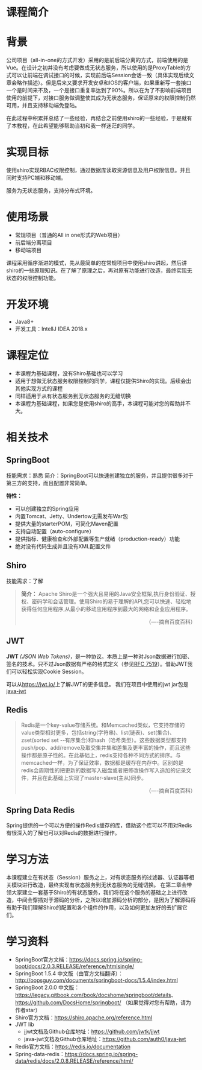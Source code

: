 # 课程简介

# 背景

公司项目（all-in-one的方式开发）采用的是前后端分离的方式，前端使用的是Vue。在设计之初并没有考虑要做成无状态服务，所以使用的是ProxyTable的方式可以让前端在调试接口的时候，实现前后端Session会话一致（具体实现后续文章会略作描述）。但是后来又要求开发安卓和IOS的客户端，如果重新写一套接口一个是时间来不及，一个是接口重复率达到了90%。所以在为了不影响前端项目使用的前提下，对接口服务做调整使其成为无状态服务，保证原来的权限控制仍然可用，并且支持移动端免登陆。

在此过程中积累并总结了一些经验，再结合之前使用shiro的一些经验，于是就有了本教程，在此希望能够帮助当初和我一样迷茫的同学。

# 实现目标

使用shiro实现RBAC权限控制，通过数据库读取资源信息及用户权限信息。并且同时支持PC端和移动端。

服务为无状态服务，支持分布式环境。

# 使用场景

- 常规项目（普通的All in one形式的Web项目）
- 前后端分离项目
- 移动端项目

课程采用循序渐进的模式，先从最简单的在常规项目中使用shiro讲起，然后讲shiro的一些原理知识。在了解了原理之后，再对原有功能进行改造，最终实现无状态的权限控制功能。

# 开发环境

- Java8+
- 开发工具：IntellJ IDEA 2018.x


# 课程定位

* 本课程为基础课程，没有Shiro基础也可以学习
* 适用于想做无状态服务权限控制的同学，课程仅提供Shiro的实现。后续会出其他实现方式的课程
* 同样适用于从有状态服务到无状态服务的无缝切换
* 本课程为基础课程，如果您是使用shiro的高手，本课程可能对您的帮助并不大。


# 相关技术

## SpringBoot

技能需求：熟悉 
简介：SpringBoot可以快速创建独立的服务，并且提供很多对于第三方的支持，而且配置非常简单。 

**特性：**
* 可以创建独立的Spring应用
* 内置Tomcat、Jetty、Undertow无需发布War包
* 提供大量的starterPOM，可简化Maven配置
* 支持自动配置（auto-configure）
* 提供指标、健康检查和外部配置等生产就绪（production-ready）功能
* 绝对没有代码生成并且没有XML配置文件

## Shiro

技能需求：了解 

>**简介：**
>Apache Shiro是一个强大且易用的Java安全框架,执行身份验证、授权、密码学和会话管理。使用Shiro的易于理解的API,您可以快速、轻松地获得任何应用程序,从最小的移动应用程序到最大的网络和企业应用程序。
><div style="text-align:right">（—-摘自百度百科）</div>

## JWT
**JWT** *(JSON Web Tokens)*，是一种协议。本质上是一种对Json数据进行加密、签名的技术。只不过Json数据有严格的格式定义（参见[RFC 7519](https://tools.ietf.org/html/rfc7519)）。借助JWT我们可以轻松实现Cookie Session。

可以从<https://jwt.io/>上了解JWT的更多信息。
我们在项目中使用的jwt jar包是[java-jwt](https://github.com/auth0/java-jwt)

## Redis
> Redis是一个key-value存储系统。和Memcached类似，它支持存储的value类型相对更多，包括string(字符串)、list(链表)、set(集合)、zset(sorted set --有序集合)和hash（哈希类型）。这些数据类型都支持push/pop、add/remove及取交集并集和差集及更丰富的操作，而且这些操作都是原子性的。在此基础上，redis支持各种不同方式的排序。与memcached一样，为了保证效率，数据都是缓存在内存中。区别的是redis会周期性的把更新的数据写入磁盘或者把修改操作写入追加的记录文件，并且在此基础上实现了master-slave(主从)同步。
> <div style="text-align:right">（—-摘自百度百科）</div>


## Spring Data Redis
Spring提供的一个可以方便的操作Redis缓存的库，借助这个库可以不用对Redis有很深入的了解也可以对Redis的数据进行操作。

# 学习方法

本课程建立在有状态（Session）服务之上，对有状态服务的过滤器、认证器等相关模块进行改造，最终实现有状态服务到无状态服务的无缝切换。 
在第二章会带领大家建立一套基于Shiro的有状态服务，我们将在这个服务的基础之上进行改造，中间会穿插对于源码的分析，之所以增加源码分析的部分，是因为了解源码将有助于我们理解Shiro的配置和各个组件的作用，以及如何更加友好的去扩展它们。

# 学习资料

- SpringBoot官方文档：<https://docs.spring.io/spring-boot/docs/2.0.3.RELEASE/reference/htmlsingle/>
- SpringBoot 1.5.4 中文版（由官方文档翻译）：<http://oopsguy.com/documents/springboot-docs/1.5.4/index.html>
- SpringBoot 2.0.0 中文版：<https://legacy.gitbook.com/book/docshome/springboot/details>、<https://github.com/DocsHome/springboot/> （如果觉得对您有帮助，请为作者star）
- Shiro官方文档：<https://shiro.apache.org/reference.html>
- JWT lib
    - jjwt文档及Github仓库地址：<https://github.com/jwtk/jjwt> 
    - java-jwt文档及Github仓库地址：<https://github.com/auth0/java-jwt>
- Redis官方文档：<https://redis.io/documentation>
- Spring-data-redis：<https://docs.spring.io/spring-data/redis/docs/2.0.8.RELEASE/reference/html/>
